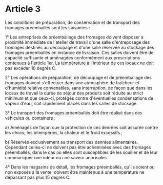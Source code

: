 # Article 3

Les conditions de préparation, de conservation et de transport des fromages préemballés sont les suivantes :

1° Les entreprises de préemballage des fromages doivent disposer à proximité immédiate de l'atelier de travail d'une salle d'entreposage des fromages destinés au découpage et d'une salle réservée au stockage des fromages préemballés en instance de livraison. Ces salles doivent être de capacité suffisante et aménagées conformément aux prescriptions contenues à l'article 1er. La température à l'intérieur de ces locaux ne doit pas excéder 10 degrés C.

2° Les opérations de préparation, de découpage et de préemballage des fromages doivent s'effectuer dans une atmosphère de fraîcheur et d'humidité relative convenables, sans interruption, de façon que dans les locaux de travail la durée de séjour des produits soit réduite au strict minimum et que ceux-ci, protégés contre d'éventuelles condensations de vapeur d'eau, soit rapidement placés dans les salles de stockage.

3° Le transport des fromages préemballés doit être réalisé dans des véhicules ou containers :

a) Aménagés de façon que la protection de ces denrées soit assurée contre les chocs, les intempéries, la chaleur et le froid excessifs ;

b) Réservés exclusivement au transport des denrées alimentaires. Cependant celles-ci ne doivent pas être acheminées avec des fromages préemballés, dans le cas où elles sont susceptibles de les souiller et de leur communiquer une odeur ou une saveur anormales.

4° Dans les magasins de détail, les fromages préemballés, qu'ils soient ou non exposés à la vente, doivent être maintenus à une température ne dépassant pas plus 15 degrés C.
